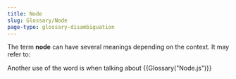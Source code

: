 ```yaml
---
title: Node
slug: Glossary/Node
page-type: glossary-disambiguation
---
```




The term **node** can have several meanings depending on the context. It may refer to:



Another use of the word is when talking about {{Glossary("Node.js")}}
